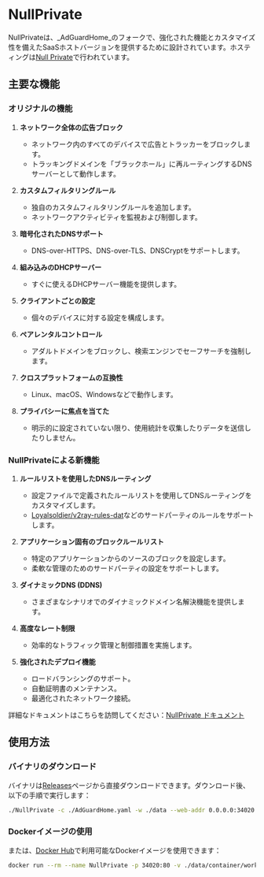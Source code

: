 # NullPrivate

NullPrivateは、_AdGuardHome_のフォークで、強化された機能とカスタマイズ性を備えたSaaSホストバージョンを提供するために設計されています。ホスティングは[Null Private](https://nullprivate.com)で行われています。

## 主要な機能

### オリジナルの機能

1. **ネットワーク全体の広告ブロック**

   - ネットワーク内のすべてのデバイスで広告とトラッカーをブロックします。
   - トラッキングドメインを「ブラックホール」に再ルーティングするDNSサーバーとして動作します。

2. **カスタムフィルタリングルール**

   - 独自のカスタムフィルタリングルールを追加します。
   - ネットワークアクティビティを監視および制御します。

3. **暗号化されたDNSサポート**

   - DNS-over-HTTPS、DNS-over-TLS、DNSCryptをサポートします。

4. **組み込みのDHCPサーバー**

   - すぐに使えるDHCPサーバー機能を提供します。

5. **クライアントごとの設定**

   - 個々のデバイスに対する設定を構成します。

6. **ペアレンタルコントロール**

   - アダルトドメインをブロックし、検索エンジンでセーフサーチを強制します。

7. **クロスプラットフォームの互換性**

   - Linux、macOS、Windowsなどで動作します。

8. **プライバシーに焦点を当てた**
   - 明示的に設定されていない限り、使用統計を収集したりデータを送信したりしません。

### NullPrivateによる新機能

1. **ルールリストを使用したDNSルーティング**

   - 設定ファイルで定義されたルールリストを使用してDNSルーティングをカスタマイズします。
   - [Loyalsoldier/v2ray-rules-dat](https://github.com/Loyalsoldier/v2ray-rules-dat)などのサードパーティのルールをサポートします。

2. **アプリケーション固有のブロックルールリスト**

   - 特定のアプリケーションからのソースのブロックを設定します。
   - 柔軟な管理のためのサードパーティの設定をサポートします。

3. **ダイナミックDNS (DDNS)**

   - さまざまなシナリオでのダイナミックドメイン名解決機能を提供します。

4. **高度なレート制限**

   - 効率的なトラフィック管理と制御措置を実施します。

5. **強化されたデプロイ機能**
   - ロードバランシングのサポート。
   - 自動証明書のメンテナンス。
   - 最適化されたネットワーク接続。

詳細なドキュメントはこちらを訪問してください：[NullPrivate ドキュメント](https://nullprivate.com/docs/)

## 使用方法

### バイナリのダウンロード

バイナリは[Releases](https://github.com/NullPrivate/NullPrivate/releases)ページから直接ダウンロードできます。ダウンロード後、以下の手順で実行します：

```bash
./NullPrivate -c ./AdGuardHome.yaml -w ./data --web-addr 0.0.0.0:34020 --local-frontend --no-check-update --verbose
```

### Dockerイメージの使用

または、[Docker Hub](https://hub.docker.com/repository/docker/nullprivate/nullprivate)で利用可能なDockerイメージを使用できます：

```bash
docker run --rm --name NullPrivate -p 34020:80 -v ./data/container/work:/opt/adguardhome/work -v ./data/container/conf:/opt/adguardhome/conf nullprivate/nullprivate:latest
```